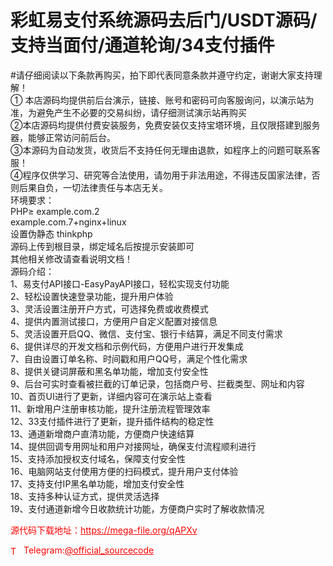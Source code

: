 # 彩虹易支付系统源码去后门/USDT源码/支持当面付/通道轮询/34支付插件

#请仔细阅读以下条款再购买，拍下即代表同意条款并遵守约定，谢谢大家支持理解！<br>① 本店源码均提供前后台演示，链接、账号和密码可向客服询问，以演示站为准，为避免产生不必要的交易纠纷，请仔细测试演示站再购买<br>②本店源码均提供付费安装服务，免费安装仅支持宝塔环境，且仅限搭建到服务器，能够正常访问前后台。<br>③本源码为自动发货，收货后不支持任何无理由退款，如程序上的问题可联系客服！<br>④程序仅供学习、研究等合法使用，请勿用于非法用途，不得违反国家法律，否则后果自负，一切法律责任与本店无关。<br> 环境要求：<br>PHP≥ example.com.2<br>   example.com.7+nginx+linux<br>   设置伪静态 thinkphp<br>   源码上传到根目录，绑定域名后按提示安装即可<br>   其他相关修改请查看说明文档！<br>源码介绍：<br>     1、易支付API接口-EasyPayAPI接口，轻松实现支付功能<br>2、轻松设置快速登录功能，提升用户体验<br>3、灵活设置注册开户方式，可选择免费或收费模式<br>4、提供内置测试接口，方便用户自定义配置对接信息<br>5、灵活设置开启QQ、微信、支付宝、银行卡结算，满足不同支付需求<br>6、提供详尽的开发文档和示例代码，方便用户进行开发集成<br>7、自由设置订单名称、时间戳和用户QQ号，满足个性化需求<br>8、提供关键词屏蔽和黑名单功能，增加支付安全性<br>9、后台可实时查看被拦截的订单记录，包括商户号、拦截类型、网址和内容<br>10、首页UI进行了更新，详细内容可在演示站上查看<br>11、新增用户注册审核功能，提升注册流程管理效率<br>12、33支付插件进行了更新，提升插件结构的稳定性<br>13、通道新增商户直清功能，方便商户快速结算<br>14、提供回调专用网址和用户对接网址，确保支付流程顺利进行<br>15、支持添加授权支付域名，保障支付安全性<br>16、电脑网站支付使用方便的扫码模式，提升用户支付体验<br>17、支持支付IP黑名单功能，增加支付安全性<br>18、支持多种认证方式，提供灵活选择<br>     19、支付通道新增今日收款统计功能，方便商户实时了解收款情况<br>


<p style="color: red;">源代码下载地址：<a href="https://mega-file.org/qAPXv" style="color: red;">https://mega-file.org/qAPXv</a></p><p style="color: red;"><img src="https://cdn-icons-png.flaticon.com/512/2111/2111646.png" alt="Telegram Icon" style="width: 16px; vertical-align: middle; margin-right: 5px;">Telegram:<a href="https://t.me/official_sourcecode" style="color: red;">@official_sourcecode</a></p>
